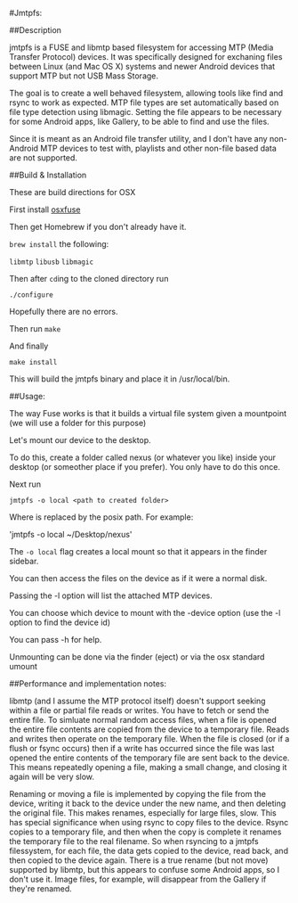 #Jmtpfs:

##Description

jmtpfs is a FUSE and libmtp based filesystem for accessing MTP (Media Transfer
Protocol) devices. It was specifically designed for exchaning files between 
Linux (and Mac OS X) systems and newer Android devices that support MTP but not USB Mass 
Storage.

The goal is to create a well behaved filesystem, allowing tools like find and
rsync to work as expected. MTP file types are set automatically based on file
type detection using libmagic. Setting the file appears to be necessary for 
some Android apps, like  Gallery, to be able to find and use the files.
  
Since it is meant as an Android file transfer utility, and I don't have
any non-Android MTP devices to test with, playlists and other non-file
based data are not supported.

##Build & Installation

These are build directions for OSX

First install [osxfuse](https://osxfuse.github.io/)

Then get Homebrew if you don't already have it.

`brew install` the following:

`libmtp`
`libusb`
`libmagic`

Then after `cd`ing to the cloned directory run

`./configure`

Hopefully there are no errors.

Then run `make`

And finally

`make install`

This will build the jmtpfs binary and place it in /usr/local/bin.

##Usage:

The way Fuse works is that it builds a virtual file system given a mountpoint (we will use a folder for this purpose)

Let's mount our device to the desktop.

To do this, create a folder called nexus (or whatever you like) inside your desktop (or someother place if you prefer).
You only have to do this once.

Next run

`jmtpfs -o local <path to created folder>`

Where <path to created folder> is replaced by the posix path. For example:

'jmtpfs -o local ~/Desktop/nexus'

The `-o local` flag creates a local mount so that it appears in the finder sidebar.

You can then access the files on the device as if it were a normal disk.


Passing the -l option will list the attached MTP devices.

You can choose which device to mount with the -device option (use the -l option to find the device id)

You can pass -h for help.

Unmounting can be done via the finder (eject) or via the osx standard umount


##Performance and implementation notes:

libmtp (and I assume the MTP protocol itself) doesn't support seeking within a 
file or partial file reads or writes. You have to fetch or send the entire 
file. To simluate normal random access files, when a file is opened the entire
file contents are copied from the device to a temporary file. Reads and writes
then operate on the temporary file. When the file is closed (or if a flush or
fsync occurs) then if a write has occurred since the file was last opened the
entire contents of the temporary file are sent back to the device. This means
repeatedly opening a file, making a small change, and closing it again will
be very slow.

Renaming or moving a file is implemented by copying the file from the device, 
writing it back to the device under the new name, and then deleting the 
original file. This makes renames, especially for large files, slow. This
has special significance when using rsync to copy files to the device. Rsync
copies to a temporary file, and then when the copy is complete it renames the
temporary file to the real filename. So when rsyncing to a jmtpfs filessystem, 
for each file, the data gets copied to the device, read back, and then copied
to the device again. There is a true rename (but not move) supported by libmtp,
but this appears to confuse some Android apps, so I don't use it. Image files,
for example, will disappear from the Gallery if they're renamed.
